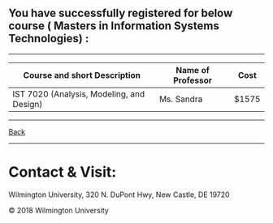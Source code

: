 ## You have successfully registered for below course ( Masters in  Information Systems Technologies) :

---

|Course and short Description| Name of Professor |Cost | 
|---| --- | --- |
|IST 7020 (Analysis, Modeling, and Design) | Ms. Sandra | $1575|

---

<a href="https://tuojeanbaptiste.github.io/TeamC/msist.html" style="right;">Back</a>

---

# Contact & Visit: 
Wilmington University, 
320 N. 
DuPont Hwy, 
New Castle, DE 19720 

<div>
   &copy; 2018 Wilmington University
</div>
